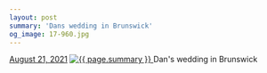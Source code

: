```yaml
---
layout: post
summary: 'Dans wedding in Brunswick'
og_image: 17-960.jpg
---
```


<p>
  <time>
    <a href="/17">August 21, 2021</a>
  </time>
  <a href="/17">
    <img src="{{ site.assets_url }}/17-480.jpg" srcset="{{ site.assets_url }}/17-240.jpg 240w, {{ site.assets_url }}/17-480.jpg 480w, {{ site.assets_url }}/17-720.jpg 720w, {{ site.assets_url }}/17-960.jpg 960w" sizes="(min-width: 700px) 50vw, calc(100vw - 2rem)" alt="{{ page.summary }}" />
  </a>
  <span>Dan's wedding in Brunswick</span>
</p>

